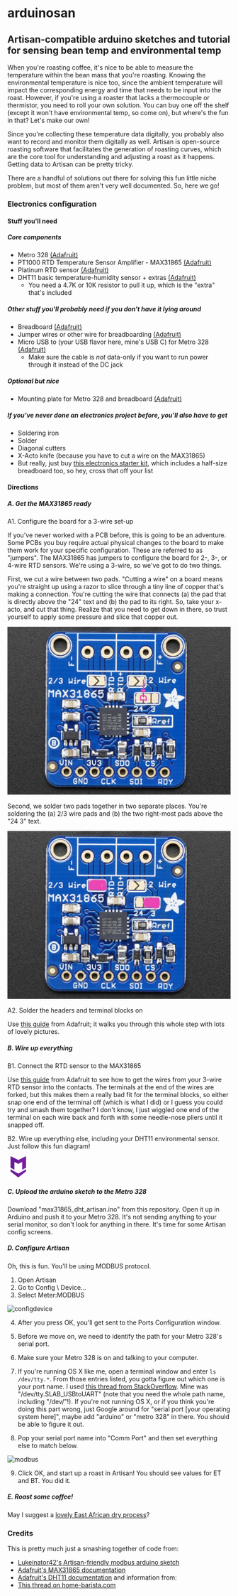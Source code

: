 # arduinosan
## Artisan-compatible arduino sketches and tutorial for sensing bean temp and environmental temp

When you're roasting coffee, it's nice to be able to measure the temperature within the bean mass that you're roasting. Knowing the environmental temperature is nice too, since the ambient temperature will impact the corresponding energy and time that needs to be input into the roast. However, if you're using a roaster that lacks a thermocouple or thermistor, you need to roll your own solution. You can buy one off the shelf (except it won't have environmental temp, so come on), but where's the fun in that? Let's make our own!

Since you're collecting these temperature data digitally, you probably also want to record and monitor them digitally as well. Artisan is open-source roasting software that facilitates the generation of roasting curves, which are the core tool for understanding and adjusting a roast as it happens. Getting data to Artisan can be pretty tricky.

There are a handful of solutions out there for solving this fun little niche problem, but most of them aren't very well documented. So, here we go!

### Electronics configuration

#### Stuff you'll need
##### Core components
- Metro 328 [(Adafruit)](https://www.adafruit.com/product/2488)
- PT1000 RTD Temperature Sensor Amplifier - MAX31865 [(Adafruit)](https://www.adafruit.com/product/3648)
- Platinum RTD sensor [(Adafruit)](https://www.adafruit.com/product/3290)
- DHT11 basic temperature-humidity sensor + extras [(Adafruit)](https://www.adafruit.com/product/386)
  - You need a 4.7K or 10K resistor to pull it up, which is the "extra" that's included
##### Other stuff you'll probably need if you don't have it lying around
- Breadboard [(Adafruit)](https://www.adafruit.com/product/64)
- Jumper wires or other wire for breadboarding [(Adafruit)](https://www.adafruit.com/product/153)
- Micro USB to (your USB flavor here, mine's USB C) for Metro 328 [(Adafruit)](https://www.adafruit.com/product/3878)
  - Make sure the cable is *not* data-only if you want to run power through it instead of the DC jack
##### Optional but nice 
- Mounting plate for Metro 328 and breadboard [(Adafruit)](https://www.adafruit.com/product/275)
##### If you've never done an electronics project before, you'll also have to get
- Soldering iron
- Solder
- Diagonal cutters
- X-Acto knife (because you have to cut a wire on the MAX31865) 
- But really, just buy [this electronics starter kit](https://www.adafruit.com/product/136), which includes a half-size breadboard too, so hey, cross that off your list

#### Directions

##### A. Get the MAX31865 ready

A1. Configure the board for a 3-wire set-up

If you've never worked with a PCB before, this is going to be an adventure. Some PCBs you buy require actual physical changes to the board to make them work for your specific configuration. These are referred to as "jumpers". The MAX31865 has jumpers to configure the board for 2-, 3-, or 4-wire RTD sensors. We're using a 3-wire, so we've got to do two things.

First, we cut a wire between two pads. "Cutting a wire" on a board means you're straight up using a razor to slice through a tiny line of copper that's making a connection. You're cutting the wire that connects (a) the pad that is directly above the "24" text and (b) the pad to its right. So, take your x-acto, and cut that thing. Realize that you need to get down in there, so trust yourself to apply some pressure and slice that copper out.

![cutting](https://github.com/austinj/arduinosan/blob/master/images/adafruit_products_pinouts_wire.jpg "Cutting the wire")

Second, we solder two pads together in two separate places. You're soldering the (a) 2/3 wire pads and (b) the two right-most pads above the "24 3" text.
  
![jumping](https://github.com/austinj/arduinosan/blob/master/images/adafruit_products_pinouts_jumpers.jpg "Jumping the pads")

A2. Solder the headers and terminal blocks on
  
Use [this guide](https://learn.adafruit.com/adafruit-max31865-rtd-pt100-amplifier/assembly) from Adafruit; it walks you through this whole step with lots of lovely pictures.
  
##### B. Wire up everything
B1. Connect the RTD sensor to the MAX31865

Use [this guide](https://learn.adafruit.com/adafruit-max31865-rtd-pt100-amplifier/rtd-wiring-config#3-wire-sensors-4-10) from Adafruit to see how to get the wires from your 3-wire RTD sensor into the contacts. The terminals at the end of the wires are forked, but this makes them a really bad fit for the terminal blocks, so either snap one end of the terminal off (which is what I did) or I guess you could try and smash them together? I don't know, I just wiggled one end of the terminal on each wire back and forth with some needle-nose pliers until it snapped off.

B2. Wire up everything else, including your DHT11 environmental sensor. Just follow this fun diagram!

![fritzing](https://github.com/adam-p/markdown-here/raw/master/src/common/images/icon48.png "Fritzing diagram")

##### C. Upload the arduino sketch to the Metro 328

Download "max31865_dht_artisan.ino" from this repository. Open it up in Arduino and push it to your Metro 328. It's not sending anything to your serial monitor, so don't look for anything in there. It's time for some Artisan config screens.

##### D. Configure Artisan

Oh, this is fun. You'll be using MODBUS protocol.

1. Open Artisan
2. Go to Config \ Device...
3. Select Meter:MODBUS

![configdevice](https://github.com/austinj/arduinosan/blob/master/images/configdevice.jpg "Config \ Device")

4. After you press OK, you'll get sent to the Ports Configuration window.

5. Before we move on, we need to identify the path for your Metro 328's serial port.

6. Make sure your Metro 328 is on and talking to your computer.

7. If you're running OS X like me, open a terminal window and enter `ls /dev/tty.*`. From those entries listed, you gotta figure out which one is your port name. I used [this thread from StackOverflow](https://stackoverflow.com/questions/12254378/how-to-find-the-serial-port-number-on-mac-os-x). Mine was "/dev/tty.SLAB_USBtoUART" (note that you need the whole path name, including "/dev/"!). If you're not running OS X, or if you think you're doing this part wrong, just Google around for "serial port [your operating system here]", maybe add "arduino" or "metro 328" in there. You should be able to figure it out.

8. Pop your serial port name into "Comm Port" and then set everything else to match below.

![modbus](https://github.com/austinj/arduinosan/blob/master/images/modbus.jpg "Modbus")

9. Click OK, and start up a roast in Artisan! You should see values for ET and BT. You did it.

##### E. Roast some coffee!

May I suggest a [lovely East African dry process](https://www.sweetmarias.com/ethiopia-organic-dry-process-sidama-keramo-6287-2.html)?

### Credits

This is pretty much just a smashing together of code from:
- [Lukeinator42's Artisan-friendly modbus arduino sketch](https://github.com/lukeinator42/coffee-roaster)
- [Adafruit's MAX31865 documentation](https://learn.adafruit.com/adafruit-max31865-rtd-pt100-amplifier/overview)
- [Adafruit's DHT11 documentation](https://learn.adafruit.com/dht/using-a-dhtxx-sensor)
and information from:
- [This thread on home-barista.com](https://www.home-barista.com/home-roasting/getting-artisan-to-talk-to-arduino-t58234.html)

